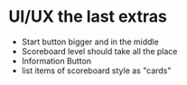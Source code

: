 # UI/UX the last extras

- Start button bigger and in the middle
- Scoreboard level should take all the place
- Information Button
- list items of scoreboard style as "cards"